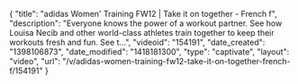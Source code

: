 {
    "title": "adidas Women' Training FW12 | Take it on together - French f",
    "description": "Everyone knows the power of a workout partner. See how Louisa Necib and other world-class athletes train together to keep their workouts fresh and fun. See t...",
    "videoid": "154191",
    "date_created": "1398106873",
    "date_modified": "1418181300",
    "type": "captivate",
    "layout": "video",
    "url": "\/v\/adidas-women-training-fw12-take-it-on-together-french-f\/154191"
}